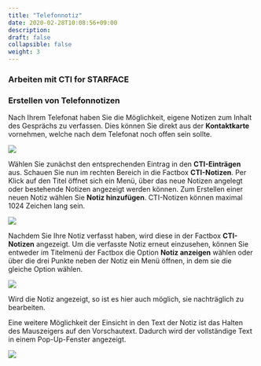 ```yaml
---
title: "Telefonnotiz"
date: 2020-02-28T10:08:56+09:00
description: 
draft: false
collapsible: false
weight: 3
---
```

### Arbeiten mit CTI for STARFACE

### Erstellen von Telefonnotizen
Nach Ihrem Telefonat haben Sie die Möglichkeit, eigene Notizen zum Inhalt des Gesprächs zu verfassen. Dies können Sie direkt aus der **Kontaktkarte** vornehmen, welche nach dem Telefonat noch offen sein sollte.

![](images/apps/ctinotede.PNG)

Wählen Sie zunächst den entsprechenden Eintrag in den **CTI-Einträgen** aus. Schauen Sie nun im rechten Bereich in die Factbox **CTI-Notizen**. Per Klick auf den Titel öffnet sich ein Menü, über das neue Notizen angelegt oder bestehende Notizen angezeigt werden können. Zum Erstellen einer neuen Notiz wählen Sie **Notiz hinzufügen**. CTI-Notizen können maximal 1024 Zeichen lang sein.

![](images/apps/ctinotedialogde.PNG)

Nachdem Sie Ihre Notiz verfasst haben, wird diese in der Factbox **CTI-Notizen** angezeigt. Um die verfasste Notiz erneut einzusehen, können Sie entweder im Titelmenü der Factbox die Option **Notiz anzeigen** wählen oder über die drei Punkte neben der Notiz ein Menü öffnen, in dem sie die gleiche Option wählen.

![](images/apps/ctinotefillde.PNG)

Wird die Notiz angezeigt, so ist es hier auch möglich, sie nachträglich zu bearbeiten.

Eine weitere Möglichkeit der Einsicht in den Text der Notiz ist das Halten des Mauszeigers auf den Vorschautext. Dadurch wird der vollständige Text in einem Pop-Up-Fenster angezeigt.

![](images/apps/ctipreviewde.PNG)

